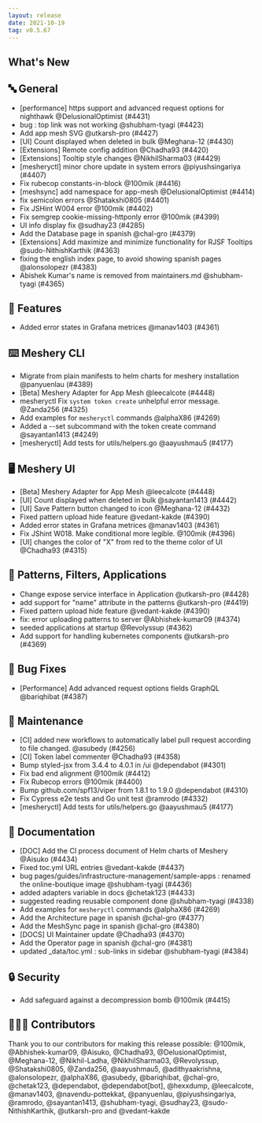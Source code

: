 ```yaml
---
layout: release
date: 2021-10-19
tag: v0.5.67
---
```


## What's New
## 🔤 General
- [performance] https support and advanced request options for nighthawk @DelusionalOptimist (#4431)
-  bug : top link was not working @shubham-tyagi (#4423)
- Add app mesh SVG @utkarsh-pro (#4427)
-  [UI] Count displayed when deleted in bulk @Meghana-12 (#4430)
- [Extensions] Remote config addition @Chadha93 (#4420)
- [Extensions] Tooltip style changes @NikhilSharma03 (#4429)
- [mesheryctl] minor chore update in system errors @piyushsingariya (#4407)
- Fix rubecop constants-in-block @100mik (#4416)
- [meshsync] add namespace for app-mesh @DelusionalOptimist (#4414)
- fix semicolon errors @Shatakshi0805 (#4401)
- Fix JSHint W004 error @100mik (#4402)
- Fix semgrep cookie-missing-httponly error @100mik (#4399)
- UI info display fix @sudhay23 (#4285)
- Add the Database page in spanish @chal-gro (#4379)
- [Extensions] Add maximize and minimize functionality for RJSF Tooltips @sudo-NithishKarthik (#4363)
- fixing the english index page, to avoid showing spanish pages @alonsolopezr (#4383)
- Abishek Kumar's name is removed from maintainers.md @shubham-tyagi (#4365)

## 🚀 Features

- Added error states in Grafana metrices @manav1403 (#4361)

## ⌨️ Meshery CLI

- Migrate from plain manifests to helm charts for meshery installation @panyuenlau (#4389)
- [Beta] Meshery Adapter for App Mesh @leecalcote (#4448)
- mesheryctl Fix `system token create` unhelpful error message. @Zanda256 (#4325)
- Add examples for `mesheryctl` commands @alphaX86 (#4269)
- Added a --set subcommand with the token create command @sayantan1413 (#4249)
- [mesheryctl] Add tests for utils/helpers.go @aayushmau5 (#4177)

## 🖥 Meshery UI

- [Beta] Meshery Adapter for App Mesh @leecalcote (#4448)
- [UI] Count displayed when deleted in bulk @sayantan1413 (#4442)
- [UI] Save Pattern button changed to icon @Meghana-12 (#4432)
- Fixed pattern upload hide feature @vedant-kakde (#4390)
- Added error states in Grafana metrices @manav1403 (#4361)
- Fix JShint W018. Make conditional more legible. @100mik (#4396)
- [UI] changes the color of  "X" from red to the theme color of UI  @Chadha93 (#4315)

## 🔋 Patterns, Filters, Applications

- Change expose service interface in Application @utkarsh-pro (#4428)
- add support for "name" attribute in the patterns @utkarsh-pro (#4419)
- Fixed pattern upload hide feature @vedant-kakde (#4390)
- fix: error uploading patterns to server @Abhishek-kumar09 (#4374)
- seeded applications at startup @Revolyssup (#4362)
- Add support for handling kubernetes components @utkarsh-pro (#4369)

## 🐛 Bug Fixes

- [Performance] Add advanced request options fields GraphQL @bariqhibat (#4387)

## 🧰 Maintenance

- [CI] added new workflows to automatically label pull request according to file changed. @asubedy (#4256)
- [CI] Token label commenter @Chadha93 (#4358)
- Bump styled-jsx from 3.4.4 to 4.0.1 in /ui @dependabot (#4301)
- Fix bad end alignment @100mik (#4412)
- Fix Rubecop errors @100mik (#4400)
- Bump github.com/spf13/viper from 1.8.1 to 1.9.0 @dependabot (#4310)
- Fix Cypress e2e tests and Go unit test @ramrodo (#4332)
- [mesheryctl] Add tests for utils/helpers.go @aayushmau5 (#4177)

## 📖 Documentation

- [DOC] Add the CI process document of Helm charts of Meshery @Aisuko (#4434)
- Fixed toc.yml URL entries @vedant-kakde (#4437)
- bug pages/guides/infrastructure-management/sample-apps : renamed the online-boutique image @shubham-tyagi (#4436)
- added adapters variable in docs @chetak123 (#4433)
- suggested reading reusable component done @shubham-tyagi (#4338)
- Add examples for `mesheryctl` commands @alphaX86 (#4269)
- Add the Architecture page in spanish @chal-gro (#4377)
- Add the MeshSync page in spanish @chal-gro (#4380)
- [DOCS] UI Maintainer update  @Chadha93 (#4370)
- Add the Operator page in spanish @chal-gro (#4381)
- updated _data/toc.yml : sub-links in sidebar @shubham-tyagi (#4384)

## 🔒 Security

- Add safeguard against a decompression bomb @100mik (#4415)

## 👨🏽‍💻 Contributors

Thank you to our contributors for making this release possible:
@100mik, @Abhishek-kumar09, @Aisuko, @Chadha93, @DelusionalOptimist, @Meghana-12, @Nikhil-Ladha, @NikhilSharma03, @Revolyssup, @Shatakshi0805, @Zanda256, @aayushmau5, @adithyaakrishna, @alonsolopezr, @alphaX86, @asubedy, @bariqhibat, @chal-gro, @chetak123, @dependabot, @dependabot[bot], @hexxdump, @leecalcote, @manav1403, @navendu-pottekkat, @panyuenlau, @piyushsingariya, @ramrodo, @sayantan1413, @shubham-tyagi, @sudhay23, @sudo-NithishKarthik, @utkarsh-pro and @vedant-kakde
